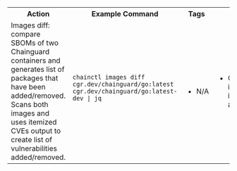 <table>
    <!-- Header -->
    <tr>
        <th>Action</th>
        <th>Example Command</th>
        <th>Tags</th>
        <th>Notes</th>
        <th>Use Cases </th>
    </tr>
    <!-- Start entry in the cheatsheet -->
    <tr>
        <td> <!-- Description -->
        Images diff: compare SBOMs of two Chainguard containers and generates list of packages that have been added/removed. Scans both images and uses itemized CVEs output to create list of vulnerabilities added/removed. 
        </td>
        <td> <!-- Copy paste command -->
            <pre><code class="language-bash">chainctl images diff cgr.dev/chainguard/go:latest cgr.dev/chainguard/go:latest-dev | jq
            </code></pre>
        </td>
        <td> <!-- Tags -->
            <ul>
                <li>N/A</li>
            </ul>
        </td>
        <td> <!-- Notes -->
            <ul>
                <li>Compared in order images are listed</li>
            </ul>
        </td>
        <td> <!-- Use Cases -->
            <ul>
                <li>Compare release version of images</li>
                <li>Trigger rebuilds only on significant changes to a base image</li>
            </ul>
        </td>
    </tr>
    <!-- End entry in the cheatsheet -->
</table>